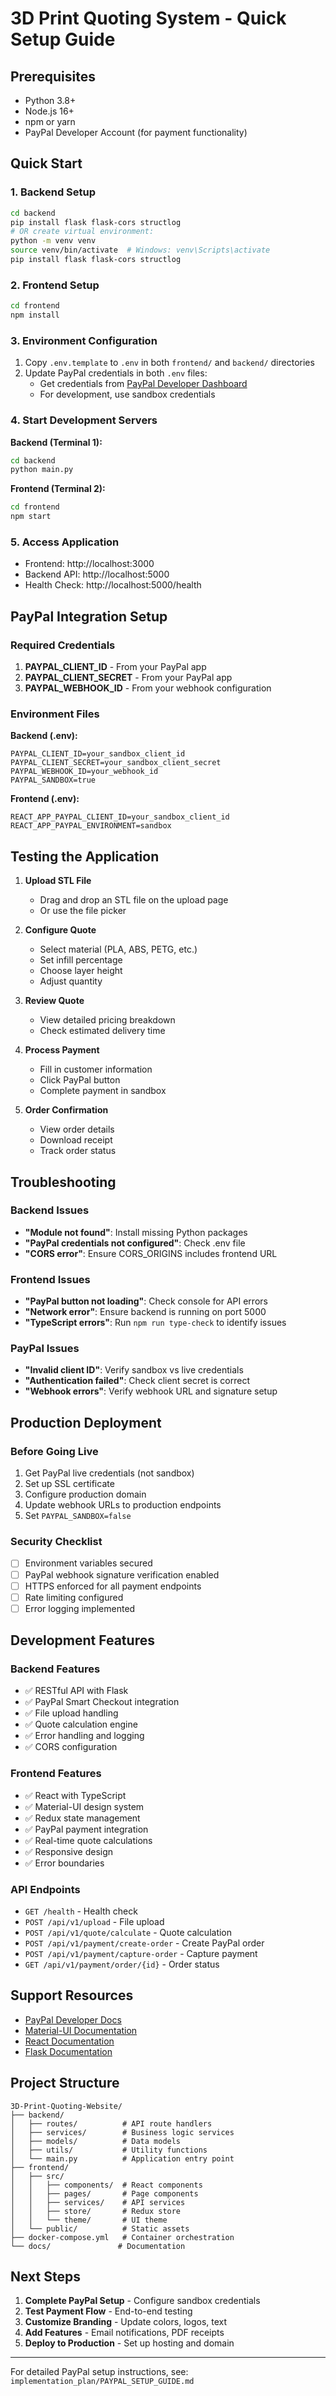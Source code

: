 # 3D Print Quoting System - Quick Setup Guide

## Prerequisites
- Python 3.8+
- Node.js 16+
- npm or yarn
- PayPal Developer Account (for payment functionality)

## Quick Start

### 1. Backend Setup
```bash
cd backend
pip install flask flask-cors structlog
# OR create virtual environment:
python -m venv venv
source venv/bin/activate  # Windows: venv\Scripts\activate
pip install flask flask-cors structlog
```

### 2. Frontend Setup
```bash
cd frontend
npm install
```

### 3. Environment Configuration
1. Copy `.env.template` to `.env` in both `frontend/` and `backend/` directories
2. Update PayPal credentials in both `.env` files:
   - Get credentials from [PayPal Developer Dashboard](https://developer.paypal.com/)
   - For development, use sandbox credentials

### 4. Start Development Servers

**Backend (Terminal 1):**
```bash
cd backend
python main.py
```

**Frontend (Terminal 2):**
```bash
cd frontend
npm start
```

### 5. Access Application
- Frontend: http://localhost:3000
- Backend API: http://localhost:5000
- Health Check: http://localhost:5000/health

## PayPal Integration Setup

### Required Credentials
1. **PAYPAL_CLIENT_ID** - From your PayPal app
2. **PAYPAL_CLIENT_SECRET** - From your PayPal app  
3. **PAYPAL_WEBHOOK_ID** - From your webhook configuration

### Environment Files

**Backend (.env):**
```
PAYPAL_CLIENT_ID=your_sandbox_client_id
PAYPAL_CLIENT_SECRET=your_sandbox_client_secret
PAYPAL_WEBHOOK_ID=your_webhook_id
PAYPAL_SANDBOX=true
```

**Frontend (.env):**
```
REACT_APP_PAYPAL_CLIENT_ID=your_sandbox_client_id
REACT_APP_PAYPAL_ENVIRONMENT=sandbox
```

## Testing the Application

1. **Upload STL File**
   - Drag and drop an STL file on the upload page
   - Or use the file picker

2. **Configure Quote**
   - Select material (PLA, ABS, PETG, etc.)
   - Set infill percentage
   - Choose layer height
   - Adjust quantity

3. **Review Quote**
   - View detailed pricing breakdown
   - Check estimated delivery time

4. **Process Payment**
   - Fill in customer information
   - Click PayPal button
   - Complete payment in sandbox

5. **Order Confirmation**
   - View order details
   - Download receipt
   - Track order status

## Troubleshooting

### Backend Issues
- **"Module not found"**: Install missing Python packages
- **"PayPal credentials not configured"**: Check .env file
- **"CORS error"**: Ensure CORS_ORIGINS includes frontend URL

### Frontend Issues  
- **"PayPal button not loading"**: Check console for API errors
- **"Network error"**: Ensure backend is running on port 5000
- **"TypeScript errors"**: Run `npm run type-check` to identify issues

### PayPal Issues
- **"Invalid client ID"**: Verify sandbox vs live credentials
- **"Authentication failed"**: Check client secret is correct
- **"Webhook errors"**: Verify webhook URL and signature setup

## Production Deployment

### Before Going Live
1. Get PayPal live credentials (not sandbox)
2. Set up SSL certificate
3. Configure production domain
4. Update webhook URLs to production endpoints
5. Set `PAYPAL_SANDBOX=false`

### Security Checklist
- [ ] Environment variables secured
- [ ] PayPal webhook signature verification enabled
- [ ] HTTPS enforced for all payment endpoints
- [ ] Rate limiting configured
- [ ] Error logging implemented

## Development Features

### Backend Features
- ✅ RESTful API with Flask
- ✅ PayPal Smart Checkout integration  
- ✅ File upload handling
- ✅ Quote calculation engine
- ✅ Error handling and logging
- ✅ CORS configuration

### Frontend Features
- ✅ React with TypeScript
- ✅ Material-UI design system
- ✅ Redux state management
- ✅ PayPal payment integration
- ✅ Real-time quote calculations
- ✅ Responsive design
- ✅ Error boundaries

### API Endpoints
- `GET /health` - Health check
- `POST /api/v1/upload` - File upload
- `POST /api/v1/quote/calculate` - Quote calculation
- `POST /api/v1/payment/create-order` - Create PayPal order
- `POST /api/v1/payment/capture-order` - Capture payment
- `GET /api/v1/payment/order/{id}` - Order status

## Support Resources

- [PayPal Developer Docs](https://developer.paypal.com/docs/)
- [Material-UI Documentation](https://mui.com/)
- [React Documentation](https://reactjs.org/)
- [Flask Documentation](https://flask.palletsprojects.com/)

## Project Structure
```
3D-Print-Quoting-Website/
├── backend/
│   ├── routes/          # API route handlers
│   ├── services/        # Business logic services  
│   ├── models/          # Data models
│   ├── utils/           # Utility functions
│   └── main.py          # Application entry point
├── frontend/
│   ├── src/
│   │   ├── components/  # React components
│   │   ├── pages/       # Page components
│   │   ├── services/    # API services
│   │   ├── store/       # Redux store
│   │   └── theme/       # UI theme
│   └── public/          # Static assets
├── docker-compose.yml   # Container orchestration
└── docs/               # Documentation
```

## Next Steps

1. **Complete PayPal Setup** - Configure sandbox credentials
2. **Test Payment Flow** - End-to-end testing
3. **Customize Branding** - Update colors, logos, text
4. **Add Features** - Email notifications, PDF receipts
5. **Deploy to Production** - Set up hosting and domain

---

For detailed PayPal setup instructions, see: `implementation_plan/PAYPAL_SETUP_GUIDE.md`

